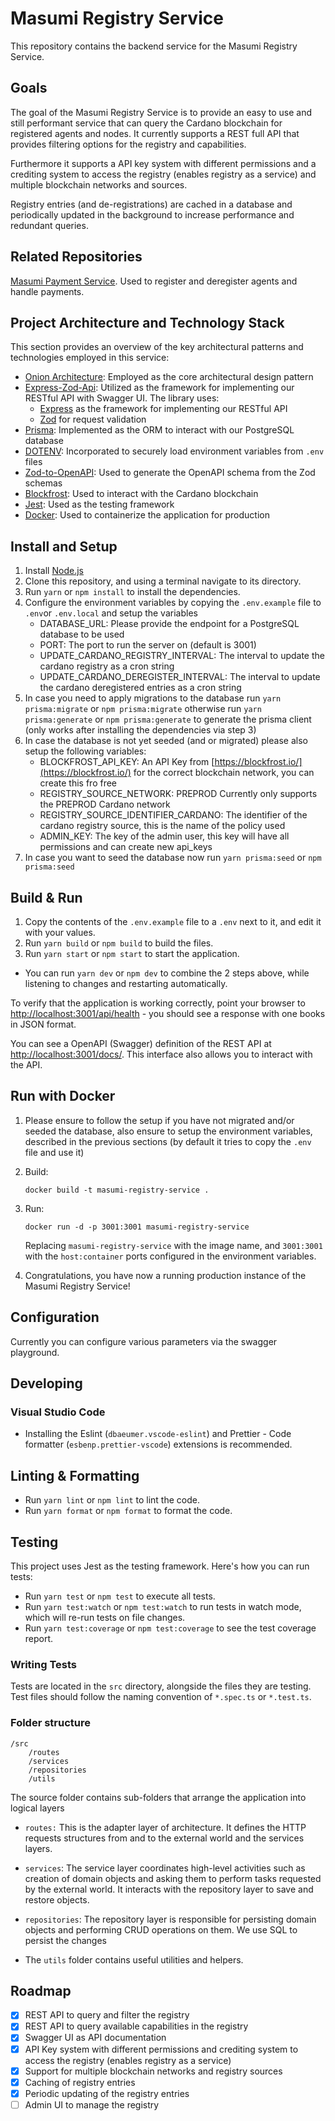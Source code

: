 # Masumi Registry Service

This repository contains the backend service for the Masumi Registry Service.

## Goals

The goal of the Masumi Registry Service is to provide an easy to use and still performant service that can query the Cardano blockchain for registered agents and nodes.
It currently supports a REST full API that provides filtering options for the registry and capabilities.

Furthermore it supports a API key system with different permissions and a crediting system to access the registry (enables registry as a service) and multiple blockchain networks and sources.

Registry entries (and de-registrations) are cached in a database and periodically updated in the background to increase performance and redundant queries.

## Related Repositories

[Masumi Payment Service](https://github.com/nftmakerio/masumi-payment-service). Used to register and deregister agents and handle payments.

## Project Architecture and Technology Stack

This section provides an overview of the key architectural patterns and technologies employed in this service:

- [Onion Architecture](http://jeffreypalermo.com/blog/the-onion-architecture-part-1/):
  Employed as the core architectural design pattern
- [Express-Zod-Api](https://www.npmjs.com/package/express-zod-api): Utilized as the framework for implementing our RESTful API with Swagger UI. The library uses:
  - [Express](http://expressjs.com/) as the framework for implementing our RESTful API
  - [Zod](https://www.npmjs.com/package/zod) for request validation
- [Prisma](https://www.prisma.io/): Implemented as the ORM to interact with our PostgreSQL database
- [DOTENV](https://www.npmjs.com/package/dotenv): Incorporated to securely load environment variables from `.env` files
- [Zod-to-OpenAPI](https://www.npmjs.com/package/@asteasolutions/zod-to-openapi): Used to generate the OpenAPI schema from the Zod schemas
- [Blockfrost](https://www.npmjs.com/package/@blockfrost/blockfrost-js): Used to interact with the Cardano blockchain
- [Jest](https://jestjs.io/): Used as the testing framework
- [Docker](https://www.docker.com/): Used to containerize the application for production

## Install and Setup

1. Install [Node.js](https://nodejs.org/en/download/)
2. Clone this repository, and using a terminal navigate to its directory.
3. Run `yarn` or `npm install` to install the dependencies.
4. Configure the environment variables by copying the `.env.example` file to `.env`or `.env.local` and setup the variables
   - DATABASE_URL: Please provide the endpoint for a PostgreSQL database to be used
   - PORT: The port to run the server on (default is 3001)
   - UPDATE_CARDANO_REGISTRY_INTERVAL: The interval to update the cardano registry as a cron string
   - UPDATE_CARDANO_DEREGISTER_INTERVAL: The interval to update the cardano deregistered entries as a cron string
5. In case you need to apply migrations to the database run `yarn prisma:migrate` or `npm prisma:migrate` otherwise run `yarn prisma:generate` or `npm prisma:generate` to generate the prisma client (only works after installing the dependencies via step 3)
6. In case the database is not yet seeded (and or migrated) please also setup the following variables:
   - BLOCKFROST_API_KEY: An API Key from [https://blockfrost.io/](https://blockfrost.io/) for the correct blockchain network, you can create this fro free
   - REGISTRY_SOURCE_NETWORK: PREPROD Currently only supports the PREPROD Cardano network
   - REGISTRY_SOURCE_IDENTIFIER_CARDANO: The identifier of the cardano registry source, this is the name of the policy used
   - ADMIN_KEY: The key of the admin user, this key will have all permissions and can create new api_keys
7. In case you want to seed the database now run `yarn prisma:seed` or `npm prisma:seed`

## Build & Run

1. Copy the contents of the `.env.example` file to a `.env` next to it, and edit it with your values.
2. Run `yarn build` or `npm build` to build the files.
3. Run `yarn start` or `npm start` to start the application.

- You can run `yarn dev` or `npm dev` to combine the 2 steps above, while listening to changes and restarting automatically.

To verify that the application is working correctly, point your browser to
[http://localhost:3001/api/health](http://localhost:3001/api/health) - you
should see a response with one books in JSON format.

You can see a OpenAPI (Swagger) definition of the REST API at
[http://localhost:3001/docs/](http://localhost:3001/docs/). This
interface also allows you to interact with the API.

## Run with Docker

1. Please ensure to follow the setup if you have not migrated and/or seeded the database, also ensure to setup the environment variables, described in the previous sections (by default it tries to copy the `.env` file and use it)
2. Build:

   ```
   docker build -t masumi-registry-service .
   ```

3. Run:

   ```
   docker run -d -p 3001:3001 masumi-registry-service
   ```

   Replacing `masumi-registry-service` with the image name, and `3001:3001` with the `host:container` ports configured in the environment variables.

4. Congratulations, you have now a running production instance of the Masumi Registry Service!

## Configuration

Currently you can configure various parameters via the swagger playground.

## Developing

### Visual Studio Code

- Installing the Eslint (`dbaeumer.vscode-eslint`) and Prettier - Code formatter (`esbenp.prettier-vscode`) extensions is recommended.

## Linting & Formatting

- Run `yarn lint` or `npm lint` to lint the code.
- Run `yarn format` or `npm format` to format the code.

## Testing

This project uses Jest as the testing framework. Here's how you can run tests:

- Run `yarn test` or `npm test` to execute all tests.
- Run `yarn test:watch` or `npm test:watch` to run tests in watch mode, which will re-run tests on file changes.
- Run `yarn test:coverage` or `npm test:coverage` to see the test coverage report.

### Writing Tests

Tests are located in the `src` directory, alongside the files they are testing. Test files should follow the naming convention of `*.spec.ts` or `*.test.ts`.

### Folder structure

```
/src
    /routes
    /services
    /repositories
    /utils
```

The source folder contains sub-folders that arrange the application into logical
layers

- `routes:` This is the adapter layer of architecture. It defines the HTTP requests structures from and to the external world and the services layers.

- `services`: The service layer coordinates high-level activities such as
  creation of domain objects and asking them to perform tasks requested by the
  external world. It interacts with the repository layer to save and restore
  objects.

- `repositories`: The repository layer is responsible for persisting domain
  objects and performing CRUD operations on them. We use SQL to persist the
  changes

- The `utils` folder contains useful utilities and helpers.

## Roadmap

- [x] REST API to query and filter the registry
- [x] REST API to query available capabilities in the registry
- [x] Swagger UI as API documentation
- [x] API Key system with different permissions and crediting system to access the registry (enables registry as a service)
- [x] Support for multiple blockchain networks and registry sources
- [x] Caching of registry entries
- [x] Periodic updating of the registry entries
- [ ] Admin UI to manage the registry

